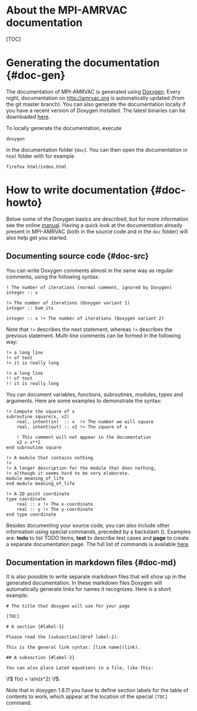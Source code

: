 # About the MPI-AMRVAC documentation

[TOC]

# Generating the documentation {#doc-gen}

The documentation of MPI-AMRVAC is generated using
[Doxygen](http://doxygen.org/). Every night, documentation on http://amrvac.org
is automatically updated (from the git master branch). You can also generate the
documentation locally if you have a recent version of Doxygen installed. The
latest binaries can be downloaded
[here](http://www.stack.nl/~dimitri/doxygen/download.html).

To locally generate the documentation, execute

    doxygen

in the documentation folder (`doc`). You can then open the documentation in
`html` folder with for example

    firefox html/index.html

# How to write documentation {#doc-howto}

Below some of the Doxygen basics are described, but for more information see the
online [manual](http://www.stack.nl/~dimitri/doxygen/manual/index.html). Having
a quick look at the documentation already present in MPI-AMRVAC (both in the
source code and in the `doc` folder) will also help get you started.

## Documenting source code {#doc-src}

You can write Doxygen comments almost in the same way as regular comments, using
the following syntax:

    ! The number of iterations (normal comment, ignored by Doxygen)
    integer :: x

    !> The number of iterations (Doxygen variant 1)
    integer :: bum_its

    integer :: x !< The number of iterations (Doxygen variant 2)

Note that `!>` describes the next statement, whereas `!<` describes the previous statement.
Multi-line comments can be formed in the following way:

    !> a long line
    !> of text
    !> it is really long

    !> a long line
    !! of text
    !! it is really long

You can document variables, functions, subroutines, modules, types and arguments.
Here are some examples to demonstrate the syntax:

    !> Compute the square of x
    subroutine square(x, x2)
        real, intent(in)  :: x  !< The number we will square
        real, intent(out) :: x2 !< The square of x

        ! This comment will not appear in the documentation
        x2 = x**2
    end subroutine square

    !> A module that contains nothing
    !>
    !> A longer description for the module that does nothing,
    !> although it seems hard to be very elaborate.
    module meaning_of_life
    end module meaning_of_life

    !> A 2D point coordinate
    type coordinate
        real :: x !< The x-coordinate
        real :: y !< The y-coordinate
    end type coordinate

Besides documenting your source code, you can also include other information
using special commands, preceded by a backslash (\). Examples are: **todo** to
list TODO items, **test** to describe test cases and **page** to create a
separate documentation page. The full list of commands is available
[here](http://www.stack.nl/~dimitri/doxygen/manual/commands.html).

## Documentation in markdown files {#doc-md}

It is also possible to write separate markdown files that will show up in the
generated documentation. In these markdown files Doxygen will automatically
generate links for names it recognizes. Here is a short example:

    # The title that doxygen will use for your page

    [TOC]

    # A section {#label-1}

    Please read the [subsection](@ref label-2).

    This is the general link syntax: [link name](link).

    ## A subsection {#label-2}

    You can also place LateX equations in a file, like this:

\f$ f(x) = \sin(x^2) \f$.

Note that in doxygen 1.8.11 you have to define section labels for the table of
contents to work, which appear at the location of the special `[TOC]` command.
